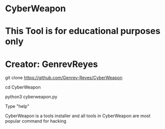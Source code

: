 # CyberWeapon
# This Tool is for educational purposes only
# Creator: GenrevReyes

git clone https://github.com/Genrev-Reyes/CyberWeapon

cd CyberWeapon

python3 cyberweapon.py

Type "help"



CyberWeapon is a tools installer
and all tools in CyberWeapon are most popular command for hacking






